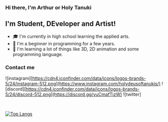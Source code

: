 ### Hi there, I'm Arthur or Holy Tanuki

## I'm Student, DEveloper and Artist! 
 - 🎓 I'm currently in high school learning the applied arts.
 - 🌱 I'm a beginner in programming for a few years. 
 - 🧠 I'm learning a lot of things like 3D, 2D animation and some programming language.


### Contact me
![instagram][https://cdn4.iconfinder.com/data/icons/logos-brands-5/24/instagram-512.png](https://www.instagram.com/holydeusoftanukis/)
![discord][https://cdn4.iconfinder.com/data/icons/logos-brands-5/24/discord-512.png](https://discord.gg/yuCmafTjzW)
![twitter][](https://twitter.com/)
<!--[<img align="left" alt="holy-tanuki" width="23px" src="">][fiverr]-->

<br>

[![Top Langs](https://github-readme-stats.vercel.app/api/top-langs/?username=holy-tanuki&langs_count=8)](https://github.com/holy-tanuki)
